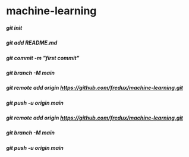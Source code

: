 # machine-learning

##### git init
##### git add README.md
##### git commit -m "first commit"
##### git branch -M main
##### git remote add origin https://github.com/fredux/machine-learning.git
##### git push -u origin main
                
                
##### git remote add origin https://github.com/fredux/machine-learning.git
##### git branch -M main
##### git push -u origin main                
